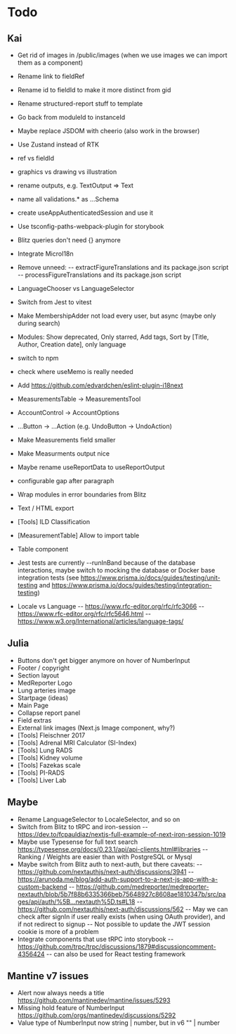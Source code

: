 # Todo

## Kai

- Get rid of images in /public/images (when we use images we can import them as a component)
- Rename link to fieldRef
- Rename id to fieldId to make it more distinct from gid
- Rename structured-report stuff to template
- Go back from moduleId to instanceId
- Maybe replace JSDOM with cheerio (also work in the browser)
- Use Zustand instead of RTK
- ref vs fieldId
- graphics vs drawing vs illustration
- rename outputs, e.g. TextOutput => Text
- name all validations.\* as ...Schema
- create useAppAuthenticatedSession and use it
- Use tsconfig-paths-webpack-plugin for storybook
- Blitz queries don't need {} anymore
- Integrate MicroI18n
- Remove unneed:
  -- extractFigureTranslations and its package.json script
  -- processFigureTranslations and its package.json script

- LanguageChooser vs LanguageSelector
- Switch from Jest to vitest
- Make MembershipAdder not load every user, but async (maybe only during search)
- Modules: Show deprecated, Only starred, Add tags, Sort by [Title, Author, Creation date], only language
- switch to npm
- check where useMemo is really needed
- Add https://github.com/edvardchen/eslint-plugin-i18next
- MeasurementsTable -> MeasurementsTool
- AccountControl -> AccountOptions
- ...Button -> ...Action (e.g. UndoButton -> UndoAction)
- Make Measurements field smaller
- Make Measurments output nice
- Maybe rename useReportData to useReportOutput
- configurable gap after paragraph
- Wrap modules in error boundaries from Blitz
- Text / HTML export
- [Tools] ILD Classification
- [MeasurementTable] Allow to import table
- Table component
- Jest tests are currently --runInBand because of the database interactions, maybe switch to mocking the database or Docker base integration tests (see https://www.prisma.io/docs/guides/testing/unit-testing and https://www.prisma.io/docs/guides/testing/integration-testing)
- Locale vs Language
  -- https://www.rfc-editor.org/rfc/rfc3066
  -- https://www.rfc-editor.org/rfc/rfc5646.html
  -- https://www.w3.org/International/articles/language-tags/

## Julia

- Buttons don't get bigger anymore on hover of NumberInput
- Footer / copyright
- Section layout
- MedReporter Logo
- Lung arteries image
- Startpage (ideas)
- Main Page
- Collapse report panel
- Field extras
- External link images (Next.js Image component, why?)
- [Tools] Fleischner 2017
- [Tools] Adrenal MRI Calculator (SI-Index)
- [Tools] Lung RADS
- [Tools] Kidney volume
- [Tools] Fazekas scale
- [Tools] PI-RADS
- [Tools] Liver Lab

## Maybe

- Rename LanguageSelector to LocaleSelector, and so on
- Switch from Blitz to tRPC and iron-session
  -- https://dev.to/fcpauldiaz/nextjs-full-example-of-next-iron-session-1019
- Maybe use Typesense for full text search https://typesense.org/docs/0.23.1/api/api-clients.html#libraries
  -- Ranking / Weights are easier than with PostgreSQL or Mysql
- Maybe switch from Blitz auth to next-auth, but there caveats:
  -- https://github.com/nextauthjs/next-auth/discussions/3941
  -- https://arunoda.me/blog/add-auth-support-to-a-next-js-app-with-a-custom-backend
  -- https://github.com/medreporter/medreporter-nextauth/blob/5b7f88b6335366beb75648927c8608ae1810347b/src/pages/api/auth/%5B...nextauth%5D.ts#L18
  -- https://github.com/nextauthjs/next-auth/discussions/562
  -- May we can check after signIn if user really exists (when using OAuth provider), and if not redirect to signup
  -- Not possible to update the JWT session cookie is more of a problem
- Integrate components that use tRPC into storybook
  -- https://github.com/trpc/trpc/discussions/1879#discussioncomment-4356424
  -- can also be used for React testing framework

## Mantine v7 issues

- Alert now always needs a title <https://github.com/mantinedev/mantine/issues/5293>
- Missing hold feature of NumberInput <https://github.com/orgs/mantinedev/discussions/5292>
- Value type of NumberInput now string | number, but in v6 "" | number
